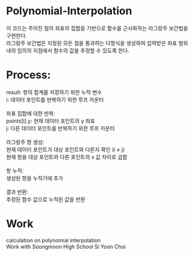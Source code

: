 # Polynomial-Interpolation

이 코드는 주어진 점의 좌표의 집합을 기반으로 함수를 근사화하는 라그랑주 보간법을 구현한다. 
<br>
라그랑주 보간법은 지정된 모든 점을 통과하는 다항식을 생성하여 입력받은 좌표 범위 내의 임의의 지점에서 함수의 값을 추정할 수 있도록 한다.
<br>
# Process:

result: 항의 합계를 저장하기 위한 누적 변수
<br>
i: 데이터 포인트를 반복하기 위한 루프 카운터
<br>
<br>
좌표 집합에 대한 반복:
<br>
points[i].y: 현재 데이터 포인트의 y 좌표
<br>
j: 다른 데이터 포인트를 반복하기 위한 루프 카운터
<br>
<br>
라그랑주 항 생성:
<br>
현재 데이터 포인트가 대상 포인트와 다른지 확인 (i ≠ j)
<br>
현재 항을 대상 포인트와 다른 포인트의 x 값 차이로 곱함
<br>
<br>
항 누적:
<br>
생성된 항을 누적기에 추가
<br>
<br>
결과 반환:
<br>
추정된 함수 값으로 누적된 값을 반환
<br>
# Work
calculation on polynomial interpolation
<br>
Work with Soongmoon High School Si Yoon Choi 
